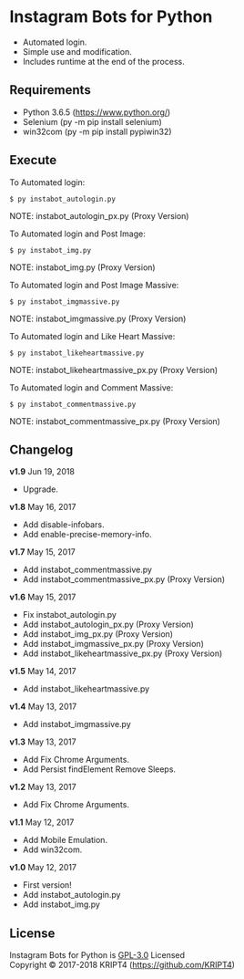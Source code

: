 # Instagram Bots for Python

* Automated login.
* Simple use and modification.
* Includes runtime at the end of the process.

## Requirements

* Python 3.6.5 (https://www.python.org/)
* Selenium (py -m pip install selenium)
* win32com (py -m pip install pypiwin32)

## Execute

To Automated login:

	$ py instabot_autologin.py

NOTE: instabot_autologin_px.py (Proxy Version)

To Automated login and Post Image:

	$ py instabot_img.py

NOTE: instabot_img.py (Proxy Version)

To Automated login and Post Image Massive:

	$ py instabot_imgmassive.py

NOTE: instabot_imgmassive.py (Proxy Version)

To Automated login and Like Heart Massive:

	$ py instabot_likeheartmassive.py

NOTE: instabot_likeheartmassive_px.py (Proxy Version)

To Automated login and Comment Massive:

	$ py instabot_commentmassive.py
	
NOTE: instabot_commentmassive_px.py (Proxy Version)

## Changelog

**v1.9** Jun 19, 2018
- Upgrade.

**v1.8** May 16, 2017
- Add disable-infobars.
- Add enable-precise-memory-info.

**v1.7** May 15, 2017
- Add instabot_commentmassive.py
- Add instabot_commentmassive_px.py (Proxy Version)

**v1.6** May 15, 2017
- Fix instabot_autologin.py
- Add instabot_autologin_px.py (Proxy Version)
- Add instabot_img_px.py (Proxy Version)
- Add instabot_imgmassive_px.py (Proxy Version)
- Add instabot_likeheartmassive_px.py (Proxy Version)

**v1.5** May 14, 2017
- Add instabot_likeheartmassive.py

**v1.4** May 13, 2017
- Add instabot_imgmassive.py

**v1.3** May 13, 2017
- Add Fix Chrome Arguments.
- Add Persist findElement Remove Sleeps.

**v1.2** May 13, 2017
- Add Fix Chrome Arguments.

**v1.1** May 12, 2017
- Add Mobile Emulation.
- Add win32com.

**v1.0** May 12, 2017
- First version!
- Add instabot_autologin.py
- Add instabot_img.py

## License

Instagram Bots for Python is [GPL-3.0](https://github.com/KRIPT4/Instagram-Bots-for-Python/blob/master/LICENSE) Licensed  
Copyright © 2017-2018 KRIPT4 (https://github.com/KRIPT4)
